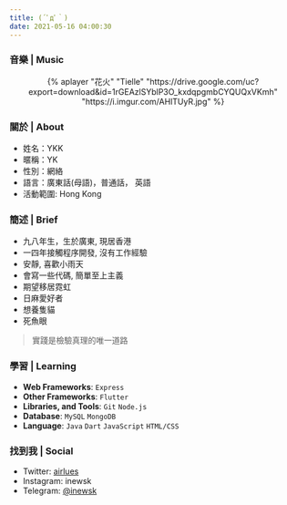```yaml
---
title: (´ﾟдﾟ｀)
date: 2021-05-16 04:00:30
---
```


### 音樂 | Music

<center>
{% aplayer "花火" "Tielle" "https://drive.google.com/uc?export=download&id=1rGEAzlSYblP3O_kxdqpgmbCYQUQxVKmh" "https://i.imgur.com/AHlTUyR.jpg" %}
</center>

### 關於 | About

- 姓名：YKK
- 暱稱：YK
- 性別：網絡
- 語言：廣東話(母語)，普通話， 英語
- 活動範圍: Hong Kong

### 簡述 | Brief

- 九八年生，生於廣東, 現居香港
- 一四年接觸程序開發, 沒有工作經驗
- 安靜, 喜歡小雨天
- 會寫一些代碼, 簡單至上主義
- 期望移居霓虹
- 日麻愛好者
- 想養隻貓
- 死魚眼

> 實踐是檢驗真理的唯一道路

### 學習 | Learning

- **Web Frameworks**: <code>Express</code>
- **Other Frameworks**: <code>Flutter</code>
- **Libraries, and Tools**: <code>Git</code> <code>Node.js</code>
- **Database**: <code>MySQL</code> <code>MongoDB</code>
- **Language**: <code>Java</code> <code>Dart</code> <code>JavaScript</code> <code>HTML/CSS</code>

### 找到我 | Social

- Twitter: [airlues](https://twitter.com/airlues)
- Instagram: inewsk
- Telegram: [@inewsk](https://t.me/inewsk)
